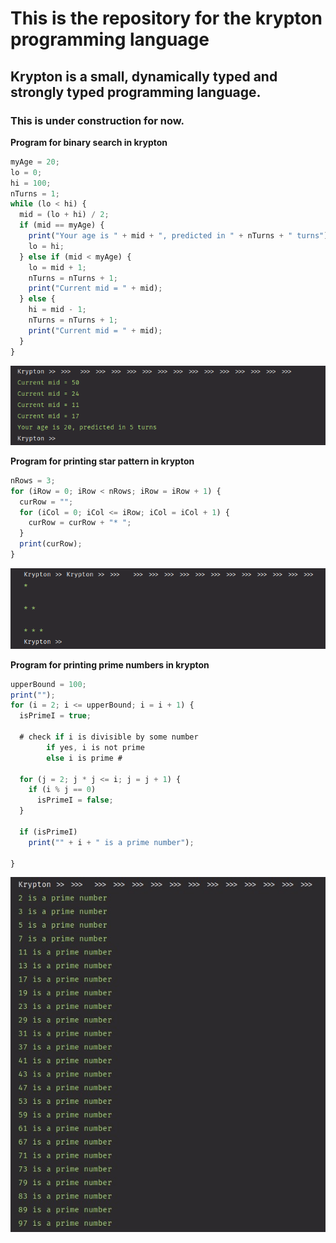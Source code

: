 # This is the repository for the krypton programming language

## Krypton is a small, dynamically typed and strongly typed programming language.

### This is under construction for now.

**Program for binary search in krypton**

```javascript
myAge = 20;
lo = 0;
hi = 100;
nTurns = 1;
while (lo < hi) {
  mid = (lo + hi) / 2;
  if (mid == myAge) {
    print("Your age is " + mid + ", predicted in " + nTurns + " turns");
    lo = hi;
  } else if (mid < myAge) {
    lo = mid + 1;
    nTurns = nTurns + 1;
    print("Current mid = " + mid);
  } else {
    hi = mid - 1;
    nTurns = nTurns + 1;
    print("Current mid = " + mid);
  }
}
```

![plot](./Program%20outputs/BinarySearch.png)

**Program for printing star pattern in krypton**

```javascript
nRows = 3;
for (iRow = 0; iRow < nRows; iRow = iRow + 1) {
  curRow = "";
  for (iCol = 0; iCol <= iRow; iCol = iCol + 1) {
    curRow = curRow + "* ";
  }
  print(curRow);
}
```

![plot](./Program%20outputs/StarPattern.png)

**Program for printing prime numbers in krypton**

```javascript
upperBound = 100;
print("");
for (i = 2; i <= upperBound; i = i + 1) {
  isPrimeI = true;

  # check if i is divisible by some number
        if yes, i is not prime
        else i is prime #
        
  for (j = 2; j * j <= i; j = j + 1) {
    if (i % j == 0) 
      isPrimeI = false;
  }

  if (isPrimeI) 
    print("" + i + " is a prime number");
  
}
```

![plot](./Program%20outputs/primeNumberProgram.jpg)
